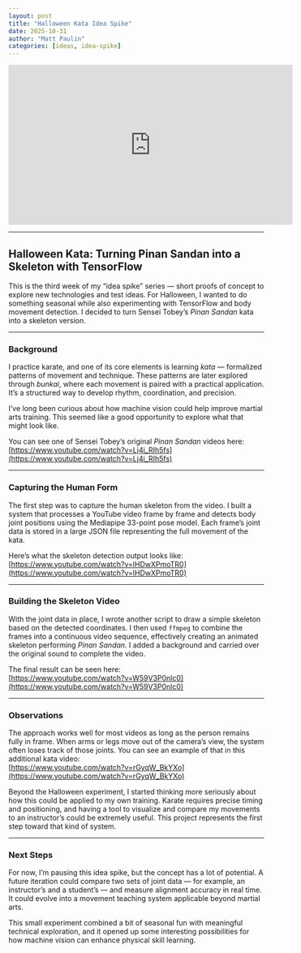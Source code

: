 ```yaml
---
layout: post
title: "Halloween Kata Idea Spike"
date: 2025-10-31
author: "Matt Paulin"
categories: [ideas, idea-spike]
---
```


<iframe width="560" height="315" src="https://www.youtube.com/embed/sCBbBwdj9Lk" title="Debate Simulator Idea Spike on YouTube" frameborder="0" allowfullscreen></iframe>

---

## Halloween Kata: Turning Pinan Sandan into a Skeleton with TensorFlow

This is the third week of my “idea spike” series — short proofs of concept to explore new technologies and test ideas. For Halloween, I wanted to do something seasonal while also experimenting with TensorFlow and body movement detection. I decided to turn Sensei Tobey’s *Pinan Sandan* kata into a skeleton version.

---

### Background

I practice karate, and one of its core elements is learning *kata* — formalized patterns of movement and technique. These patterns are later explored through *bunkai*, where each movement is paired with a practical application. It’s a structured way to develop rhythm, coordination, and precision.

I’ve long been curious about how machine vision could help improve martial arts training. This seemed like a good opportunity to explore what that might look like.

You can see one of Sensei Tobey’s original *Pinan Sandan* videos here:  
[https://www.youtube.com/watch?v=Lj4i_RIh5fs](https://www.youtube.com/watch?v=Lj4i_RIh5fs)

---

### Capturing the Human Form

The first step was to capture the human skeleton from the video. I built a system that processes a YouTube video frame by frame and detects body joint positions using the Mediapipe 33-point pose model. Each frame’s joint data is stored in a large JSON file representing the full movement of the kata.

Here’s what the skeleton detection output looks like:  
[https://www.youtube.com/watch?v=lHDwXPmoTR0](https://www.youtube.com/watch?v=lHDwXPmoTR0)

---

### Building the Skeleton Video

With the joint data in place, I wrote another script to draw a simple skeleton based on the detected coordinates. I then used `ffmpeg` to combine the frames into a continuous video sequence, effectively creating an animated skeleton performing *Pinan Sandan*. I added a background and carried over the original sound to complete the video.

The final result can be seen here:  
[https://www.youtube.com/watch?v=W59V3P0nlc0](https://www.youtube.com/watch?v=W59V3P0nlc0)

---

### Observations

The approach works well for most videos as long as the person remains fully in frame. When arms or legs move out of the camera’s view, the system often loses track of those joints. You can see an example of that in this additional kata video:  
[https://www.youtube.com/watch?v=rGyqW_BkYXo](https://www.youtube.com/watch?v=rGyqW_BkYXo)

Beyond the Halloween experiment, I started thinking more seriously about how this could be applied to my own training. Karate requires precise timing and positioning, and having a tool to visualize and compare my movements to an instructor’s could be extremely useful. This project represents the first step toward that kind of system.

---

### Next Steps

For now, I’m pausing this idea spike, but the concept has a lot of potential. A future iteration could compare two sets of joint data — for example, an instructor’s and a student’s — and measure alignment accuracy in real time. It could evolve into a movement teaching system applicable beyond martial arts.

This small experiment combined a bit of seasonal fun with meaningful technical exploration, and it opened up some interesting possibilities for how machine vision can enhance physical skill learning.
